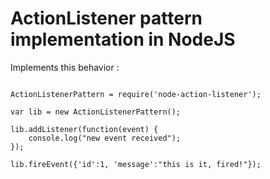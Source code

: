 # ActionListener pattern implementation in NodeJS

Implements this behavior :

``` node

ActionListenerPattern = require('node-action-listener');

var lib = new ActionListenerPattern();

lib.addListener(function(event) {
    console.log("new event received");
});

lib.fireEvent({'id':1, 'message':"this is it, fired!"});
```